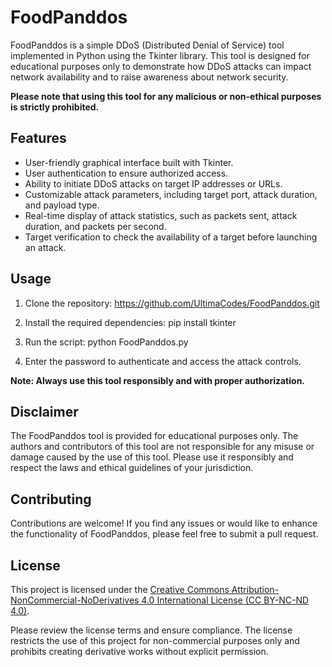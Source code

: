 # FoodPanddos

FoodPanddos is a simple DDoS (Distributed Denial of Service) tool implemented in Python using the Tkinter library. This tool is designed for educational purposes only to demonstrate how DDoS attacks can impact network availability and to raise awareness about network security.

**Please note that using this tool for any malicious or non-ethical purposes is strictly prohibited.**

## Features

- User-friendly graphical interface built with Tkinter.
- User authentication to ensure authorized access.
- Ability to initiate DDoS attacks on target IP addresses or URLs.
- Customizable attack parameters, including target port, attack duration, and payload type.
- Real-time display of attack statistics, such as packets sent, attack duration, and packets per second.
- Target verification to check the availability of a target before launching an attack.

## Usage

1. Clone the repository:
https://github.com/UltimaCodes/FoodPanddos.git

2. Install the required dependencies:
pip install tkinter

3. Run the script:
python FoodPanddos.py


4. Enter the password to authenticate and access the attack controls.

**Note: Always use this tool responsibly and with proper authorization.**

## Disclaimer

The FoodPanddos tool is provided for educational purposes only. The authors and contributors of this tool are not responsible for any misuse or damage caused by the use of this tool. Please use it responsibly and respect the laws and ethical guidelines of your jurisdiction.

## Contributing

Contributions are welcome! If you find any issues or would like to enhance the functionality of FoodPanddos, please feel free to submit a pull request.

## License

This project is licensed under the [Creative Commons Attribution-NonCommercial-NoDerivatives 4.0 International License (CC BY-NC-ND 4.0)](https://creativecommons.org/licenses/by-nc-nd/4.0/).

Please review the license terms and ensure compliance. The license restricts the use of this project for non-commercial purposes only and prohibits creating derivative works without explicit permission.

